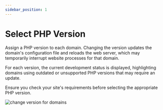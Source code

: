 ```yaml
---
sidebar_position: 1  
---
```


# Select PHP Version  

Assign a PHP version to each domain. Changing the version updates the domain's configuration file and reloads the web server, which may temporarily interrupt website processes for that domain.  

For each version, the current development status is displayed, highlighting domains using outdated or unsupported PHP versions that may require an update.

Ensure you check your site's requirements before selecting the appropriate PHP version.

![change version for domains](/img/panel/v2/openpanel_change_default_php.gif)
